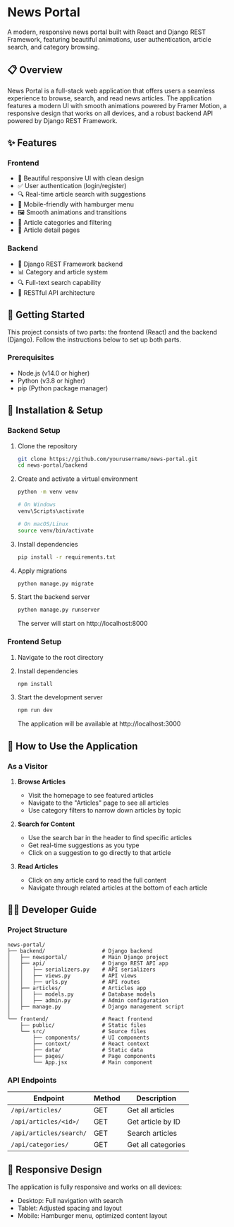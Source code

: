 # News Portal


A modern, responsive news portal built with React and Django REST Framework, featuring beautiful animations, user authentication, article search, and category browsing.

## 📋 Overview

News Portal is a full-stack web application that offers users a seamless experience to browse, search, and read news articles. The application features a modern UI with smooth animations powered by Framer Motion, a responsive design that works on all devices, and a robust backend API powered by Django REST Framework.

## ✨ Features

### Frontend
- 🎨 Beautiful responsive UI with clean design
- ✅ User authentication (login/register)
- 🔍 Real-time article search with suggestions
- 📱 Mobile-friendly with hamburger menu
- 🖼️ Smooth animations and transitions
- 📰 Article categories and filtering
- 📄 Article detail pages

### Backend
- 🐍 Django REST Framework backend
- 📊 Category and article system
- 🔍 Full-text search capability
- 🔄 RESTful API architecture

## 🚀 Getting Started

This project consists of two parts: the frontend (React) and the backend (Django). Follow the instructions below to set up both parts.

### Prerequisites

- Node.js (v14.0 or higher)
- Python (v3.8 or higher)
- pip (Python package manager)


## 🔧 Installation & Setup

### Backend Setup

1. Clone the repository
   ```bash
   git clone https://github.com/yourusername/news-portal.git
   cd news-portal/backend
   ```

2. Create and activate a virtual environment
   ```bash
   python -m venv venv
   
   # On Windows
   venv\Scripts\activate
   
   # On macOS/Linux
   source venv/bin/activate
   ```

3. Install dependencies
   ```bash
   pip install -r requirements.txt
   ```

4. Apply migrations
   ```bash
   python manage.py migrate
   ```

5. Start the backend server
   ```bash
   python manage.py runserver
   ```
   The server will start on http://localhost:8000

### Frontend Setup

1. Navigate to the root directory

2. Install dependencies
   ```bash
   npm install
   ```

3. Start the development server
   ```bash
   npm run dev
   ```
   The application will be available at http://localhost:3000

## 📖 How to Use the Application

### As a Visitor

1. **Browse Articles**
   - Visit the homepage to see featured articles
   - Navigate to the "Articles" page to see all articles
   - Use category filters to narrow down articles by topic

2. **Search for Content**
   - Use the search bar in the header to find specific articles
   - Get real-time suggestions as you type
   - Click on a suggestion to go directly to that article

3. **Read Articles**
   - Click on any article card to read the full content
   - Navigate through related articles at the bottom of each article


## 🧑‍💻 Developer Guide

### Project Structure

```
news-portal/
├── backend/                  # Django backend
│   ├── newsportal/           # Main Django project
│   ├── api/                  # Django REST API app
│   │   ├── serializers.py    # API serializers
│   │   ├── views.py          # API views
│   │   ├── urls.py           # API routes
│   ├── articles/             # Articles app
│   │   ├── models.py         # Database models
│   │   ├── admin.py          # Admin configuration
│   ├── manage.py             # Django management script
│
└── frontend/                 # React frontend
    ├── public/               # Static files
    └── src/                  # Source files
        ├── components/       # UI components
        ├── context/          # React context
        ├── data/             # Static data
        ├── pages/            # Page components
        └── App.jsx           # Main component
```

### API Endpoints

| Endpoint                 | Method | Description                     |
|--------------------------|--------|---------------------------------|
| `/api/articles/`         | GET    | Get all articles                |
| `/api/articles/<id>/`    | GET    | Get article by ID               |
| `/api/articles/search/`  | GET    | Search articles                 |
| `/api/categories/`       | GET    | Get all categories              |

## 📱 Responsive Design

The application is fully responsive and works on all devices:

- Desktop: Full navigation with search
- Tablet: Adjusted spacing and layout
- Mobile: Hamburger menu, optimized content layout


